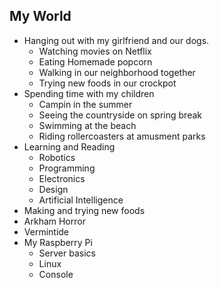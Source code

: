 ## My World
- Hanging out with my girlfriend and our dogs.
  - Watching movies on Netflix
  - Eating Homemade popcorn
  - Walking in our neighborhood together
  - Trying new foods in our crockpot
- Spending time with my children
  - Campin in the summer
  - Seeing the countryside on spring break
  - Swimming at the beach
  - Riding rollercoasters at amusment parks
- Learning and Reading
  - Robotics
  - Programming
  - Electronics
  - Design
  - Artificial Intelligence
- Making and trying new foods
- Arkham Horror
- Vermintide
- My Raspberry Pi
  - Server basics
  - Linux
  - Console
